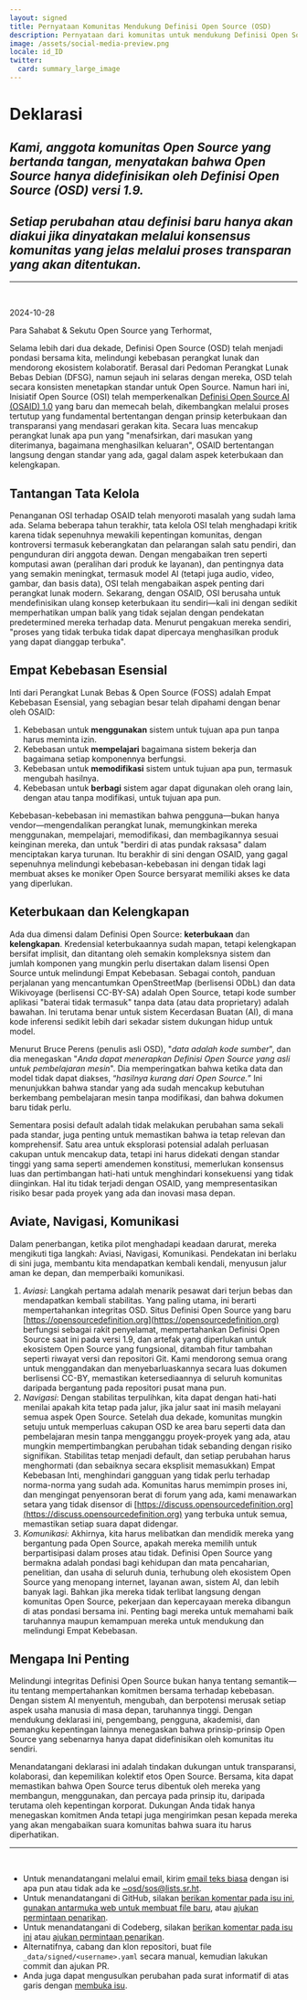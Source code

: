 ```yaml
---
layout: signed
title: Pernyataan Komunitas Mendukung Definisi Open Source (OSD)
description: Pernyataan dari komunitas untuk mendukung Definisi Open Source (OSD) versi 1.9
image: /assets/social-media-preview.png
locale: id_ID
twitter:
  card: summary_large_image
---
```


# **Deklarasi**

## *Kami, anggota komunitas Open Source yang bertanda tangan, menyatakan bahwa Open Source hanya didefinisikan oleh Definisi Open Source (OSD) versi 1.9.*

## *Setiap perubahan atau definisi baru hanya akan diakui jika dinyatakan melalui konsensus komunitas yang jelas melalui proses transparan yang akan ditentukan.*

---
<br>

2024-10-28

Para Sahabat & Sekutu Open Source yang Terhormat,

Selama lebih dari dua dekade, Definisi Open Source (OSD) telah menjadi pondasi bersama kita, melindungi kebebasan perangkat lunak dan mendorong ekosistem kolaboratif. Berasal dari Pedoman Perangkat Lunak Bebas Debian (DFSG), namun sejauh ini selaras dengan mereka, OSD telah secara konsisten menetapkan standar untuk Open Source. Namun hari ini, Inisiatif Open Source (OSI) telah memperkenalkan [Definisi Open Source AI (OSAID) 1.0](https://opensource.org/ai/open-source-ai-definition) yang baru dan memecah belah, dikembangkan melalui proses tertutup yang fundamental bertentangan dengan prinsip keterbukaan dan transparansi yang mendasari gerakan kita. Secara luas mencakup perangkat lunak apa pun yang "menafsirkan, dari masukan yang diterimanya, bagaimana menghasilkan keluaran", OSAID bertentangan langsung dengan standar yang ada, gagal dalam aspek keterbukaan dan kelengkapan.

## Tantangan Tata Kelola

Penanganan OSI terhadap OSAID telah menyoroti masalah yang sudah lama ada. Selama beberapa tahun terakhir, tata kelola OSI telah menghadapi kritik karena tidak sepenuhnya mewakili kepentingan komunitas, dengan kontroversi termasuk keberangkatan dan pelarangan salah satu pendiri, dan pengunduran diri anggota dewan. Dengan mengabaikan tren seperti komputasi awan (peralihan dari produk ke layanan), dan pentingnya data yang semakin meningkat, termasuk model AI (tetapi juga audio, video, gambar, dan basis data), OSI telah mengabaikan aspek penting dari perangkat lunak modern. Sekarang, dengan OSAID, OSI berusaha untuk mendefinisikan ulang konsep keterbukaan itu sendiri—kali ini dengan sedikit memperhatikan umpan balik yang tidak sejalan dengan pendekatan predetermined mereka terhadap data. Menurut pengakuan mereka sendiri, "proses yang tidak terbuka tidak dapat dipercaya menghasilkan produk yang dapat dianggap terbuka".

## Empat Kebebasan Esensial

Inti dari Perangkat Lunak Bebas & Open Source (FOSS) adalah Empat Kebebasan Esensial, yang sebagian besar telah dipahami dengan benar oleh OSAID:

1. Kebebasan untuk **menggunakan** sistem untuk tujuan apa pun tanpa harus meminta izin.
2. Kebebasan untuk **mempelajari** bagaimana sistem bekerja dan bagaimana setiap komponennya berfungsi.
3. Kebebasan untuk **memodifikasi** sistem untuk tujuan apa pun, termasuk mengubah hasilnya.
4. Kebebasan untuk **berbagi** sistem agar dapat digunakan oleh orang lain, dengan atau tanpa modifikasi, untuk tujuan apa pun.

Kebebasan-kebebasan ini memastikan bahwa pengguna—bukan hanya vendor—mengendalikan perangkat lunak, memungkinkan mereka menggunakan, mempelajari, memodifikasi, dan membagikannya sesuai keinginan mereka, dan untuk "berdiri di atas pundak raksasa" dalam menciptakan karya turunan. Itu berakhir di sini dengan OSAID, yang gagal sepenuhnya melindungi kebebasan-kebebasan ini dengan tidak lagi membuat akses ke moniker Open Source bersyarat memiliki akses ke data yang diperlukan.

## Keterbukaan dan Kelengkapan

Ada dua dimensi dalam Definisi Open Source: **keterbukaan** dan **kelengkapan**. Kredensial keterbukaannya sudah mapan, tetapi kelengkapan bersifat implisit, dan ditantang oleh semakin kompleksnya sistem dan jumlah komponen yang mungkin perlu disertakan dalam lisensi Open Source untuk melindungi Empat Kebebasan. Sebagai contoh, panduan perjalanan yang mencantumkan OpenStreetMap (berlisensi ODbL) dan data Wikivoyage (berlisensi CC-BY-SA) adalah Open Source, tetapi kode sumber aplikasi "baterai tidak termasuk" tanpa data (atau data proprietary) adalah bawahan. Ini terutama benar untuk sistem Kecerdasan Buatan (AI), di mana kode inferensi sedikit lebih dari sekadar sistem dukungan hidup untuk model.

Menurut Bruce Perens (penulis asli OSD), "*data adalah kode sumber*", dan dia menegaskan "*Anda dapat menerapkan Definisi Open Source yang asli untuk pembelajaran mesin*". Dia memperingatkan bahwa ketika data dan model tidak dapat diakses, “*hasilnya kurang dari Open Source.*” Ini menunjukkan bahwa standar yang ada sudah mencakup kebutuhan berkembang pembelajaran mesin tanpa modifikasi, dan bahwa dokumen baru tidak perlu.

Sementara posisi default adalah tidak melakukan perubahan sama sekali pada standar, juga penting untuk memastikan bahwa ia tetap relevan dan komprehensif. Satu area untuk eksplorasi potensial adalah perluasan cakupan untuk mencakup data, tetapi ini harus didekati dengan standar tinggi yang sama seperti amendemen konstitusi, memerlukan konsensus luas dan pertimbangan hati-hati untuk menghindari konsekuensi yang tidak diinginkan. Hal itu tidak terjadi dengan OSAID, yang mempresentasikan risiko besar pada proyek yang ada dan inovasi masa depan.

## Aviate, Navigasi, Komunikasi

Dalam penerbangan, ketika pilot menghadapi keadaan darurat, mereka mengikuti tiga langkah: Aviasi, Navigasi, Komunikasi. Pendekatan ini berlaku di sini juga, membantu kita mendapatkan kembali kendali, menyusun jalur aman ke depan, dan memperbaiki komunikasi.

1. *Aviasi*: Langkah pertama adalah menarik pesawat dari terjun bebas dan mendapatkan kembali stabilitas. Yang paling utama, ini berarti mempertahankan integritas OSD. Situs Definisi Open Source yang baru [https://opensourcedefinition.org](https://opensourcedefinition.org) berfungsi sebagai rakit penyelamat, mempertahankan Definisi Open Source saat ini pada versi 1.9, dan artefak yang diperlukan untuk ekosistem Open Source yang fungsional, ditambah fitur tambahan seperti riwayat versi dan repositori Git. Kami mendorong semua orang untuk menggandakan dan menyebarluaskannya secara luas dokumen berlisensi CC-BY, memastikan ketersediaannya di seluruh komunitas daripada bergantung pada repositori pusat mana pun.
2. *Navigasi*: Dengan stabilitas terpulihkan, kita dapat dengan hati-hati menilai apakah kita tetap pada jalur, jika jalur saat ini masih melayani semua aspek Open Source. Setelah dua dekade, komunitas mungkin setuju untuk memperluas cakupan OSD ke area baru seperti data dan pembelajaran mesin tanpa mengganggu proyek-proyek yang ada, atau mungkin mempertimbangkan perubahan tidak sebanding dengan risiko signifikan. Stabilitas tetap menjadi default, dan setiap perubahan harus menghormati (dan sebaiknya secara eksplisit memasukkan) Empat Kebebasan Inti, menghindari gangguan yang tidak perlu terhadap norma-norma yang sudah ada. Komunitas harus memimpin proses ini, dan mengingat penyensoran berat di forum yang ada, kami menawarkan setara yang tidak disensor di [https://discuss.opensourcedefinition.org](https://discuss.opensourcedefinition.org) yang terbuka untuk semua, memastikan setiap suara dapat didengar.
3. *Komunikasi*: Akhirnya, kita harus melibatkan dan mendidik mereka yang bergantung pada Open Source, apakah mereka memilih untuk berpartisipasi dalam proses atau tidak. Definisi Open Source yang bermakna adalah pondasi bagi kehidupan dan mata pencaharian, penelitian, dan usaha di seluruh dunia, terhubung oleh ekosistem Open Source yang menopang internet, layanan awan, sistem AI, dan lebih banyak lagi. Bahkan jika mereka tidak terlibat langsung dengan komunitas Open Source, pekerjaan dan kepercayaan mereka dibangun di atas pondasi bersama ini. Penting bagi mereka untuk memahami baik taruhannya maupun kemampuan mereka untuk mendukung dan melindungi Empat Kebebasan.

## Mengapa Ini Penting

Melindungi integritas Definisi Open Source bukan hanya tentang semantik—itu tentang mempertahankan komitmen bersama terhadap kebebasan. Dengan sistem AI menyentuh, mengubah, dan berpotensi merusak setiap aspek usaha manusia di masa depan, taruhannya tinggi. Dengan mendukung deklarasi ini, pengembang, pengguna, akademisi, dan pemangku kepentingan lainnya menegaskan bahwa prinsip-prinsip Open Source yang sebenarnya hanya dapat didefinisikan oleh komunitas itu sendiri.

Menandatangani deklarasi ini adalah tindakan dukungan untuk transparansi, kolaborasi, dan kepemilikan kolektif etos Open Source. Bersama, kita dapat memastikan bahwa Open Source terus dibentuk oleh mereka yang membangun, menggunakan, dan percaya pada prinsip itu, daripada terutama oleh kepentingan korporat. Dukungan Anda tidak hanya menegaskan komitmen Anda tetapi juga mengirimkan pesan kepada mereka yang akan mengabaikan suara komunitas bahwa suara itu harus diperhatikan.

---
<br>

- Untuk menandatangani melalui email, kirim [email teks biasa](https://useplaintext.email/) dengan isi apa pun atau tidak ada ke [~osd/sos@lists.sr.ht](mailto:~osd/sos@lists.sr.ht).
- Untuk menandatangani di GitHub, silakan [berikan komentar pada isu ini](https://github.com/OpenSourceDefinition/SaveOpenSource/issues/1), [gunakan antarmuka web untuk membuat file baru](https://github.com/OpenSourceDefinition/SaveOpenSource/new/master/_data/signed), atau [ajukan permintaan penarikan](https://github.com/OpenSourceDefinition/SaveOpenSource/pulls).
- Untuk menandatangani di Codeberg, silakan [berikan komentar pada isu ini](https://codeberg.org/osd/sos/issues/1) atau [ajukan permintaan penarikan](https://codeberg.org/osd/sos/pulls).
- Alternatifnya, cabang dan klon repositori, buat file `_data/signed/<username>.yaml` secara manual, kemudian lakukan commit dan ajukan PR.
- Anda juga dapat mengusulkan perubahan pada surat informatif di atas garis dengan [membuka isu](https://codeberg.org/osd/sos/issues).